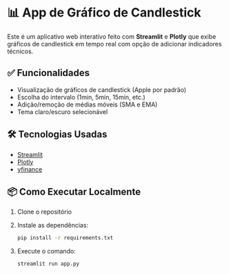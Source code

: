# 📊 App de Gráfico de Candlestick

Este é um aplicativo web interativo feito com **Streamlit** e **Plotly** que exibe gráficos de candlestick em tempo real com opção de adicionar indicadores técnicos.

## ✅ Funcionalidades

- Visualização de gráficos de candlestick (Apple por padrão)
- Escolha do intervalo (1min, 5min, 15min, etc.)
- Adição/remoção de médias móveis (SMA e EMA)
- Tema claro/escuro selecionável

## 🛠️ Tecnologias Usadas

- [Streamlit](https://streamlit.io/) 
- [Plotly](https://plotly.com/python/) 
- [yfinance](https://pypi.org/project/yfinance/) 

## 📦 Como Executar Localmente

1. Clone o repositório
2. Instale as dependências:

   ```bash
   pip install -r requirements.txt

3. Execute o comando:
   
   ```bash
   streamlit run app.py
